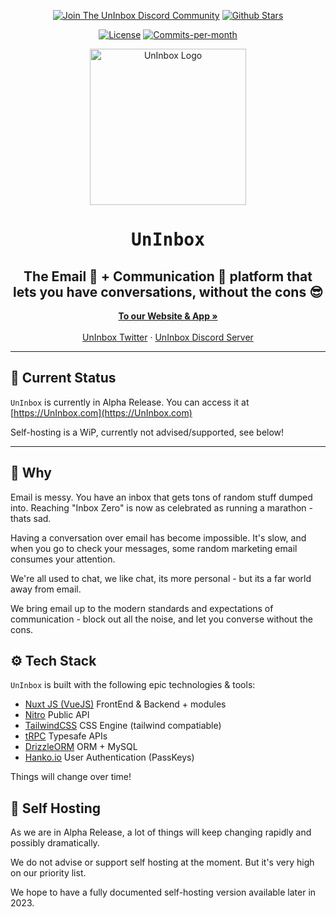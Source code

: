 <p align="center">
   <a href="https://discord.gg/QMV9p9sgza"><img src="https://img.shields.io/badge/Discord-uninbox.com-informational?logo=discord&style=for-the-badge" alt="Join The UnInbox Discord Community"></a> 
   <a href="https://github.com/uninbox/UnInbox/stargazers"><img src="https://img.shields.io/github/stars/uninbox/UnInbox?logo=github&style=for-the-badge&color=yellow" alt="Github Stars"></a>
</p>
<p align="center">
   <a href="https://github.com/uninbox/UnInbox/blob/main/LICENSE"><img src="https://img.shields.io/badge/license-AGPLv3-yellow?style=for-the-badge" alt="License"></a>
   <a href="https://github.com/uninbox/UnInbox/pulse"><img src="https://img.shields.io/github/commit-activity/m/uninbox/UnInbox?style=for-the-badge&color=green" alt="Commits-per-month"></a>
</p>
<p align="center" style="margin-top: 12px">
  <a href="https://uninbox.com">
   <img width="250px" src="https://avatars.githubusercontent.com/u/135225712?s=400&u=72ad315d63b0326e5bb34377c3f59389373edc9a&v=4" alt="UnInbox Logo">
  </a>

  <h1 align="center"><tt>UnInbox</tt></h1>
  <h2 align="center">The Email 💌 + Communication 💬 platform that lets you have conversations, without the cons 😎</h2>

<p align="center">
    <a href="https://UnInbox.com"><strong>To our Website & App »</strong></a>
    <br />
    <br />
    <a href="https://twitter.com/UnInbox">UnInbox Twitter</a>
    ·
    <a href="https://discord.gg/QMV9p9sgza">UnInbox Discord Server</a>
  </p>
</p>

---

## :construction: Current Status

`UnInbox` is currently in Alpha Release. You can access it at [https://UnInbox.com](https://UnInbox.com)

Self-hosting is a WiP, currently not advised/supported, see below!

---

## 🤔 Why

Email is messy. You have an inbox that gets tons of random stuff dumped into. Reaching "Inbox Zero" is now as celebrated as running a marathon - thats sad.

Having a conversation over email has become impossible. It's slow, and when you go to check your messages, some random marketing email consumes your attention.

We're all used to chat, we like chat, its more personal - but its a far world away from email.

We bring email up to the modern standards and expectations of communication - block out all the noise, and let you converse without the cons.

## ⚙️ Tech Stack

`UnInbox` is built with the following epic technologies & tools:

- [Nuxt JS (VueJS)](https://nuxt.com) FrontEnd & Backend + modules
- [Nitro](https://nitro.unjs.io/) Public API
- [TailwindCSS](https://tailwindcss.com/) CSS Engine (tailwind compatiable)
- [tRPC](https://trpc.io/) Typesafe APIs
- [DrizzleORM](https://orm.drizzle.team/) ORM + MySQL
- [Hanko.io](https://hanko.io/) User Authentication (PassKeys)

Things will change over time!

## 💾 Self Hosting

As we are in Alpha Release, a lot of things will keep changing rapidly and possibly dramatically.

We do not advise or support self hosting at the moment. But it's very high on our priority list.

We hope to have a fully documented self-hosting version available later in 2023.
